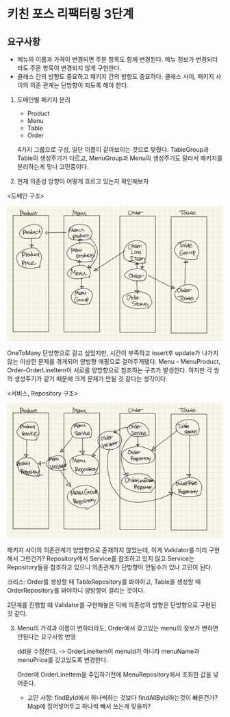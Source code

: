 # 키친 포스 리팩터링 3단계

## 요구사항

- 메뉴의 이름과 가격이 변경되면 주문 항목도 함께 변경된다. 메뉴 정보가 변경되더라도 주문 항목이 변경되지 않게 구현한다.
- 클래스 간의 방향도 중요하고 패키지 간의 방향도 중요하다. 클래스 사이, 패키지 사이의 의존 관계는 단방향이 되도록 해야 한다.



1. 도메인별 패키지 분리

   - Product
   - Menu
   - Table
   - Order 

   4가지 그룹으로 구성, 일단 이름이 같아보이는 것으로 맞췄다. TableGroup과 Table의 생성주기가 다르고, MenuGroup과 Menu의 생성주기도 달라서 패키지를 분리하는게 맞나 고민중이다.



2. 현재 의존성 방향이 어떻게 흐르고 있는지 확인해보자

<도메인 구조>

![레벨5-2](images/레벨5-2.jpg)

OneToMany 단방향으로 걸고 싶었지만, 시간이 부족하고 insert후 update가 나가지 않는 이상한 문제를 겪게되어 양방향 매핑으로 걸어주게됐다. Menu - MenuProduct, Order-OrderLineItem이 서로를 양방향으로 참조하는 구조가 발생한다. 하지만 각 쌍의 생성주기가 같기 때문에 크게 문제가 안될 것 같다는 생각이다.



<서비스, Repository 구조>

![레벨5-3](images/레벨5-3.jpg)

패키지 사이의 의존관계가 양방향으로 존재하지 않았는데, 이게 Validator를 미리 구현해서 그런건가? Repository에서 Service를 참조하고 있지 않고 Service는 Repository들을 참조하고 있으니 의존관계가 단방향이 안될수가 있나 고민이 된다.

크리스: Order를 생성할 때 TableRepository를 봐야하고, Table을 생성할 때 OrderRepository를 봐야하니 양방향이 걸리는 것이다.

2단계를 진행할 떄 Validator를 구현해놓은 덕에 의존성의 방향은 단방향으로 구현된 것 같다.



3. Menu의 가격과 이름이 변하더라도, Order에서 갖고있는 menu의 정보가 변하면 안된다는 요구사항 반영

   ddl을 수정한다. -> OrderLineItem이 menuId가 아니라 menuName과 menuPrice를 갖고있도록 변경한다.

   Order에 OrderLineItem을 주입하기전에 MenuRepository에서 조회한 값을 넣어준다.

   	- 고민 사항: findById에서 하나씩하는 것보다 findAllById하는것이 빠른건가? Map에 집어넣어두고 하나씩 빼서 쓰는게 맞을까?

   







